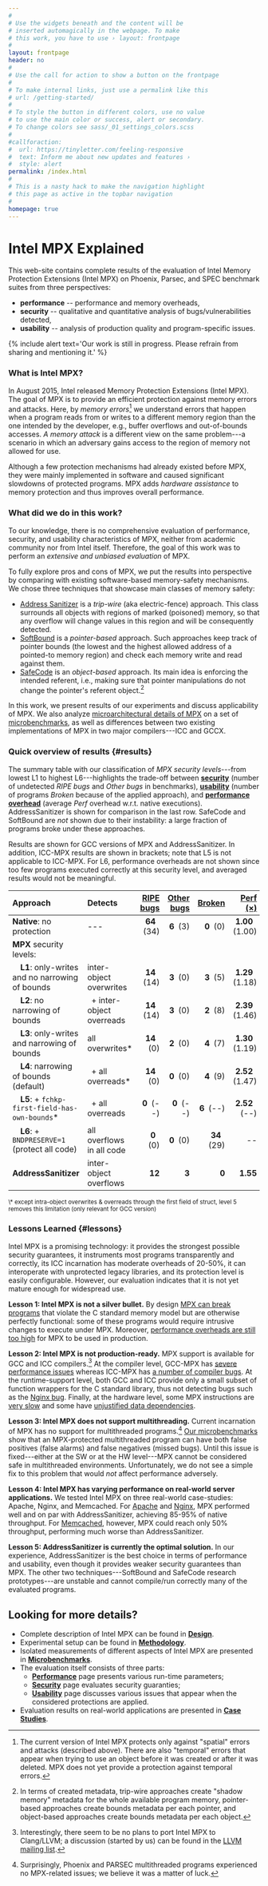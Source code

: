 ```yaml
---
#
# Use the widgets beneath and the content will be
# inserted automagically in the webpage. To make
# this work, you have to use › layout: frontpage
#
layout: frontpage
header: no
#
# Use the call for action to show a button on the frontpage
#
# To make internal links, just use a permalink like this
# url: /getting-started/
#
# To style the button in different colors, use no value
# to use the main color or success, alert or secondary.
# To change colors see sass/_01_settings_colors.scss
#
#callforaction:
#  url: https://tinyletter.com/feeling-responsive
#  text: Inform me about new updates and features ›
#  style: alert
permalink: /index.html
#
# This is a nasty hack to make the navigation highlight
# this page as active in the topbar navigation
#
homepage: true
---
```


# Intel MPX Explained

This web-site contains complete results of the evaluation of Intel Memory Protection Extensions (Intel MPX) on Phoenix, Parsec, and SPEC benchmark suites from three perspectives:

* **performance** -- performance and memory overheads,
* **security** -- qualitative and quantitative analysis of bugs/vulnerabilities detected,
* **usability** -- analysis of production quality and program-specific issues.

{% include alert text='Our work is still in progress. Please refrain from sharing and mentioning it.' %}

### What is Intel MPX?

In August 2015, Intel released Memory Protection Extensions (Intel MPX).
The goal of MPX is to provide an efficient protection against memory errors and attacks.
Here, by *memory errors*[^temporal] we understand errors that happen when a program reads from or writes to a different memory region than the one intended by the developer, e.g., buffer overflows and out-of-bounds accesses.
*A memory attack* is a different view on the same problem---a scenario in which an adversary gains access to the region of memory not allowed for use.

Although a few protection mechanisms had already existed before MPX, they were mainly implemented in software and caused significant slowdowns of protected programs.
MPX adds *hardware assistance* to memory protection and thus improves overall performance.

### What did we do in this work?

To our knowledge, there is no comprehensive evaluation of performance, security, and usability characteristics of MPX, neither from academic community nor from Intel itself.
Therefore, the goal of this work was to perform an *extensive and unbiased evaluation* of MPX.

To fully explore pros and cons of MPX, we put the results into perspective by comparing with existing software-based memory-safety mechanisms.
We chose three techniques that showcase main classes of memory safety:

* [Address Sanitizer](http://clang.llvm.org/docs/AddressSanitizer.html) is a _trip-wire_ (aka electric-fence) approach. This class surrounds all objects with regions of marked (poisoned) memory, so that any overflow will change values in this region and will be consequently detected.
* [SoftBound](https://www.cs.rutgers.edu/~santosh.nagarakatte/softbound/) is a _pointer-based_ approach. Such approaches keep track of pointer bounds (the lowest and the highest allowed address of a pointed-to memory region) and check each memory write and read against them.
* [SafeCode](http://safecode.cs.illinois.edu/) is an _object-based_ approach. Its main idea is enforcing the intended referent, i.e., making sure that pointer manipulations do not change the pointer's referent object.[^pointervsobject]

In this work, we present results of our experiments and discuss applicability of MPX.
We also analyze [microarchitectural details of MPX](/design) on a set of [microbenchmarks](/microbenchmarks), as well as differences between two existing implementations of MPX in two major compilers---ICC and GCCX.

### Quick overview of results {#results}

The summary table with our classification of *MPX security levels*---from lowest L1 to highest L6---highlights the trade-off between [__security__](/security) (number of undetected *RIPE bugs* and *Other bugs* in benchmarks), [__usability__](/usability) (number of programs *Broken* because of the applied approach), and [__performance overhead__](/performance) (average *Perf* overhead w.r.t. native executions).
AddressSanitizer is shown for comparison in the last row.
SafeCode and SoftBound are *not* shown due to their instability: a large fraction of programs broke under these approaches.

Results are shown for GCC versions of MPX and AddressSanitizer.
In addition, ICC-MPX results are shown in brackets; note that L5 is not applicable to ICC-MPX.
For L6, performance overheads are not shown since too few programs executed correctly at this security level, and averaged results would not be meaningful.

| Approach                                                   | Detects                        | [RIPE bugs](/security#ripe)          | [Other bugs](/security#others)      | [Broken](/usability)           | [Perf (&times;)](/performance) |
|:-----------------------------------------------------------|:-------------------------------|-------------------:|----------------:|-----------------:|---------------:|
| **Native**: no protection                                  | ---                            | **64**&ensp;(34)   | **6**&ensp;(3)  | **0**&ensp;(0)   | **1.00**&ensp;(1.00)            |
| **MPX** security levels: |
| &ensp;&ensp;**L1**: only-writes and no narrowing of bounds | inter-object overwrites        | **14**&ensp;(14)   | **3**&ensp;(0)  | **3**&ensp;(5)   | **1.29**&ensp;(1.18)           |
| &ensp;&ensp;**L2**: no narrowing of bounds                 | &ensp;+ inter-object overreads | **14**&ensp;(14)   | **3**&ensp;(0)  | **2**&ensp;(8)   | **2.39**&ensp;(1.46)           |
| &ensp;&ensp;**L3**: only-writes and narrowing of bounds    | all overwrites*                | **14**&ensp;(0)    | **2**&ensp;(0)  | **4**&ensp;(7)   | **1.30**&ensp;(1.19)           |
| &ensp;&ensp;**L4**: narrowing of bounds (default)          | &ensp;+ all overreads*         | **14**&ensp;(0)    | **0**&ensp;(0)  | **4**&ensp;(9)   | **2.52**&ensp;(1.47)           |
| &ensp;&ensp;**L5**: + `fchkp-first-field-has-own-bounds`*  | &ensp;+ all overreads          | **0**&ensp;(--)    | **0**&ensp;(--) | **6**&ensp;(--)  | **2.52**&ensp;(--)           |
| &ensp;&ensp;**L6**: + `BNDPRESERVE=1` (protect all code)   | all overflows in all code      | **0**&ensp;(0)     | **0**&ensp;(0)  | **34**&ensp;(29) | --            |
| **AddressSanitizer**                                       | inter-object overflows         | **12**             | **3**           | **0**      | **1.55**           |

<sup>
\* except intra-object overwrites & overreads through the first field of struct, level 5 removes this limitation (only relevant for GCC version)
</sup>

### Lessons Learned {#lessons}

Intel MPX is a promising technology: it provides the strongest possible security guarantees, it instruments most programs transparently and correctly, its ICC incarnation has moderate overheads of 20-50%, it can interoperate with unprotected legacy libraries, and its protection level is easily configurable.
However, our evaluation indicates that it is not yet mature enough for widespread use.

**Lesson 1: Intel MPX is not a silver bullet.**
By design [MPX can break programs](/usability) that violate the C standard memory model but are otherwise perfectly functional: some of these programs would require intrusive changes to execute under MPX.
Moreover, [performance overheads are still too high](/performance) for MPX to be used in production.

**Lesson 2: Intel MPX is not production-ready.**
MPX support is available for GCC and ICC compilers.[^clang]
At the compiler level, GCC-MPX has [severe performance issues](/performance) whereas ICC-MPX has [a number of compiler bugs](/usability).
At the runtime-support level, both GCC and ICC provide only a small subset of function wrappers for the C standard library, thus not detecting bugs such as the [Nginx bug](case-studies/#security-1).
Finally, at the hardware level, some MPX instructions are [very slow](/microbenchmarks#mpxinstr) and some have [unjustified data dependencies](/performance#ipc).

**Lesson 3: Intel MPX does not support multithreading.**
Current incarnation of MPX has no support for multithreaded programs.[^multi]
[Our microbenchmarks](microbenchmarks/#multithreading) show that an MPX-protected multithreaded program can have both false positives (false alarms) and false negatives (missed bugs).
Until this issue is fixed---either at the SW or at the HW level---MPX cannot be considered safe in multithreaded environments.
Unfortunately, we do not see a simple fix to this problem that would *not* affect performance adversely.

**Lesson 4: Intel MPX has varying performance on real-world server applications.**
We tested Intel MPX on three real-world case-studies: Apache, Nginx, and Memcached.
For [Apache](/case-studies#apache) and [Nginx](/case-studies#nginx), MPX performed well and on par with AddressSanitizer, achieving 85-95% of native throughput.
For [Memcached](/case-studies#memcached), however, MPX could reach only 50% throughput, performing much worse than AddressSanitizer.

**Lesson 5: AddressSanitizer is currently the optimal solution.**
In our experience, AddressSanitizer is the best choice in terms of performance and usability, even though it provides weaker security guarantees than MPX.
The other two techniques---SoftBound and SafeCode research prototypes---are unstable and cannot compile/run correctly many of the evaluated programs.


## Looking for more details?

* Complete description of Intel MPX can be found in **[Design](/design)**.
* Experimental setup can be found in **[Methodology](/methodology/)**.
* Isolated measurements of different aspects of Intel MPX are presented in **[Microbenchmarks](/microbenchmarks/)**.
* The evaluation itself consists of three parts:
    * **[Performance](/performance/)** page presents various run-time parameters;
    * **[Security](/security/)** page evaluates security guaranties;
    * **[Usability](/usability/)** page discusses various issues that appear when the considered protections are applied.
* Evaluation results on real-world applications are presented in **[Case Studies](/case-studies/)**.


[^temporal]: The current version of Intel MPX protects only against "spatial" errors and attacks (described above). There are also "temporal" errors that appear when trying to use an object before it was created or after it was deleted. MPX does not yet provide a protection against temporal errors.
[^pointervsobject]: In terms of created metadata, trip-wire approaches create "shadow memory" metadata for the whole available program memory, pointer-based approaches create bounds metadata per each pointer, and object-based approaches create bounds metadata per each object.
[^clang]: Interestingly, there seem to be no plans to port Intel MPX to Clang/LLVM; a discussion (started by us) can be found in the [LLVM mailing list](http://lists.llvm.org/pipermail/llvm-dev/2016-January/094620.html).
[^multi]: Surprisingly, Phoenix and PARSEC multithreaded programs experienced no MPX-related issues; we believe it was a matter of luck.
